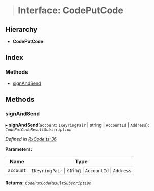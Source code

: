 > # Interface: CodePutCode

## Hierarchy

* **CodePutCode**

## Index

### Methods

* [signAndSend](_rxcode_.codeputcode.md#signandsend)

## Methods

###  signAndSend

▸ **signAndSend**(`account`: `IKeyringPair` | string | `AccountId` | `Address`): *`CodePutCodeResultSubscription`*

*Defined in [RxCode.ts:36](https://github.com/polkadot-js/api/blob/79e5f7c/packages/api-contract/src/RxCode.ts#L36)*

**Parameters:**

Name | Type |
------ | ------ |
`account` | `IKeyringPair` \| string \| `AccountId` \| `Address` |

**Returns:** *`CodePutCodeResultSubscription`*